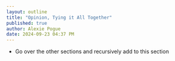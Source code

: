 ```yaml
---
layout: outline
title: "Opinion, Tying it All Together"
published: true
author: Alexie Pogue
date: 2024-09-23 04:37 PM
---
```



- Go over the other sections and recursively add to this section 